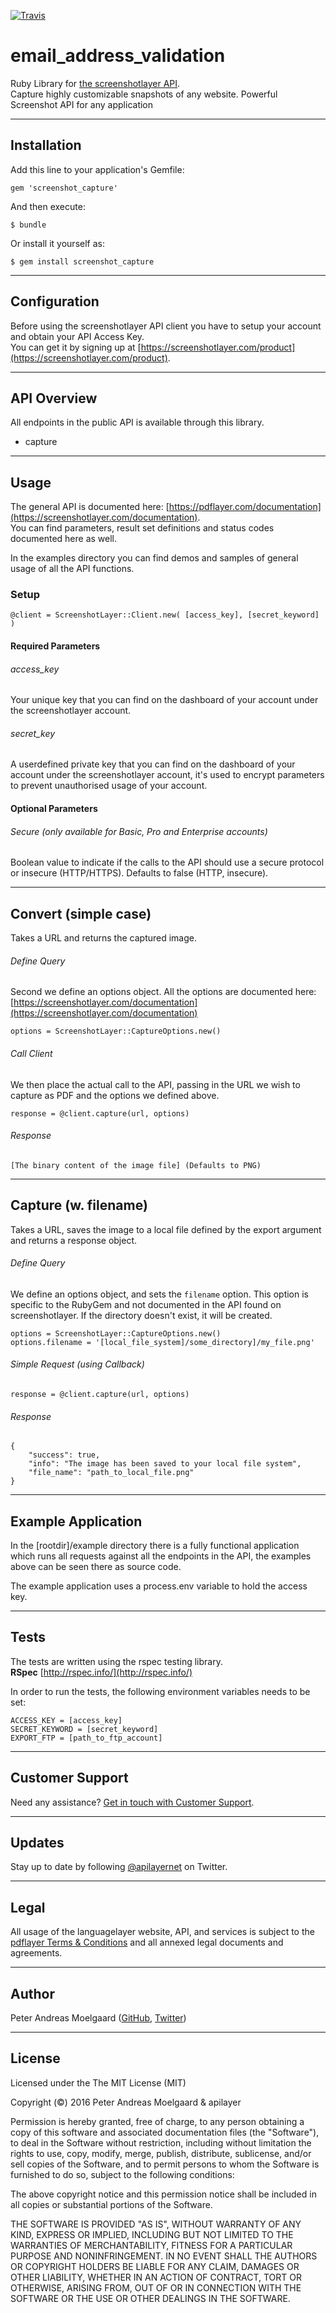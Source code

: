 [![Travis](https://travis-ci.org/pmoelgaard/email_address_validation.svg)](Travis)

# email_address_validation
Ruby Library for [the screenshotlayer API](https://screenshotlayer.com/).   
Capture highly customizable snapshots of any website. Powerful Screenshot API for any application

---

## Installation

Add this line to your application's Gemfile:

```
gem 'screenshot_capture'

```

And then execute:

```
$ bundle

```

Or install it yourself as:

```
$ gem install screenshot_capture

```

---

## Configuration

Before using the screenshotlayer API client you have to setup your account and obtain your API Access Key.  
You can get it by signing up at [https://screenshotlayer.com/product](https://screenshotlayer.com/product).

---

## API Overview
All endpoints in the public API is available through this library.

- capture

---

## Usage

The general API is documented here: [https://pdflayer.com/documentation](https://screenshotlayer.com/documentation).  
You can find parameters, result set definitions and status codes documented here as well.

In the examples directory you can find demos and samples of general usage of all the API functions.

### Setup

```
@client = ScreenshotLayer::Client.new( [access_key], [secret_keyword] )

```

#### Required Parameters

###### access_key
Your unique key that you can find on the dashboard of your account under the screenshotlayer account.

###### secret_key
A userdefined private key that you can find on the dashboard of your account under the screenshotlayer account, it's used to encrypt parameters to prevent unauthorised usage of your account.

#### Optional Parameters

###### Secure (only available for Basic, Pro and Enterprise accounts)
Boolean value to indicate if the calls to the API should use a secure protocol or insecure (HTTP/HTTPS). Defaults to false (HTTP, insecure).

---

## Convert (simple case)

Takes a URL and returns the captured image.

###### Define Query
Second we define an options object.
All the options are documented here: [https://screenshotlayer.com/documentation](https://screenshotlayer.com/documentation)

```
options = ScreenshotLayer::CaptureOptions.new()

```

###### Call Client
We then place the actual call to the API, passing in the URL we wish to capture as PDF and the options we defined above.

```
response = @client.capture(url, options)

``` 

###### Response

```
[The binary content of the image file] (Defaults to PNG)

```

---

## Capture (w. filename)

Takes a URL, saves the image to a local file defined by the export argument and returns a response object.

###### Define Query

We define an options object, and sets the ```filename``` option.
This option is specific to the RubyGem and not documented in the API found on screenshotlayer.
If the directory doesn't exist, it will be created.

```
options = ScreenshotLayer::CaptureOptions.new()
options.filename = '[local_file_system]/some_directory]/my_file.png'

```

###### Simple Request (using Callback)

```
response = @client.capture(url, options)

```

###### Response
```
{
	"success": true,
    "info": "The image has been saved to your local file system",
    "file_name": "path_to_local_file.png"
}
```

---

## Example Application

In the [rootdir]/example directory there is a fully functional application which runs all requests against all the endpoints in the API, the examples above can be seen there as source code.

The example application uses a process.env variable to hold the access key.

---

## Tests

The tests are written using the rspec testing library.  
**RSpec** [http://rspec.info/](http://rspec.info/)

In order to run the tests, the following environment variables needs to be set:

```
ACCESS_KEY = [access_key]
SECRET_KEYWORD = [secret_keyword]
EXPORT_FTP = [path_to_ftp_account]
```


---

## Customer Support

Need any assistance? [Get in touch with Customer Support](mailto:support@apilayer.net?subject=%screenshotlayer%5D).

---

## Updates
Stay up to date by following [@apilayernet](https://twitter.com/apilayernet) on Twitter.

---

## Legal

All usage of the languagelayer website, API, and services is subject to the [pdflayer Terms & Conditions](https://pdflayer.com/terms) and all annexed legal documents and agreements.

---

## Author
Peter Andreas Moelgaard ([GitHub](https://github.com/pmoelgaard), [Twitter](https://twitter.com/petermoelgaard))

---

## License
Licensed under the The MIT License (MIT)

Copyright (&copy;) 2016 Peter Andreas Moelgaard & apilayer

Permission is hereby granted, free of charge, to any person obtaining a copy of this software and associated documentation files (the "Software"), to deal in the Software without restriction, including without limitation the rights to use, copy, modify, merge, publish, distribute, sublicense, and/or sell copies of the Software, and to permit persons to whom the Software is furnished to do so, subject to the following conditions:

The above copyright notice and this permission notice shall be included in all copies or substantial portions of the Software.

THE SOFTWARE IS PROVIDED "AS IS", WITHOUT WARRANTY OF ANY KIND, EXPRESS OR IMPLIED, INCLUDING BUT NOT LIMITED TO THE WARRANTIES OF MERCHANTABILITY, FITNESS FOR A PARTICULAR PURPOSE AND NONINFRINGEMENT. IN NO EVENT SHALL THE AUTHORS OR COPYRIGHT HOLDERS BE LIABLE FOR ANY CLAIM, DAMAGES OR OTHER LIABILITY, WHETHER IN AN ACTION OF CONTRACT, TORT OR OTHERWISE, ARISING FROM, OUT OF OR IN CONNECTION WITH THE SOFTWARE OR THE USE OR OTHER DEALINGS IN THE SOFTWARE.

